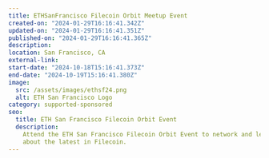 ```yaml
---
title: ETHSanFrancisco Filecoin Orbit Meetup Event
created-on: "2024-01-29T16:16:41.342Z"
updated-on: "2024-01-29T16:16:41.351Z"
published-on: "2024-01-29T16:16:41.365Z"
description:
location: San Francisco, CA
external-link:
start-date: "2024-10-18T15:16:41.373Z"
end-date: "2024-10-19T15:16:41.380Z"
image:
  src: /assets/images/ethsf24.png
  alt: ETH San Francisco Logo
category: supported-sponsored
seo:
  title: ETH San Francisco Filecoin Orbit Event
  description:
    Attend the ETH San Francisco Filecoin Orbit Event to network and learn
    about the latest in Filecoin.
---
```


